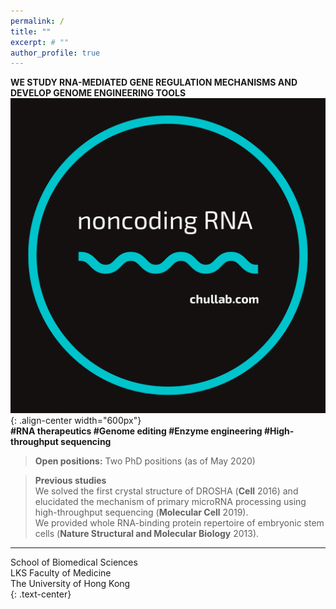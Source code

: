 ```yaml
---
permalink: /
title: ""
excerpt: # ""
author_profile: true  
---
```

**WE STUDY RNA-MEDIATED GENE REGULATION MECHANISMS AND DEVELOP GENOME ENGINEERING TOOLS**  
![image-center](/assets/images/noncodingRNAcrop_color.png){: .align-center width="600px"}  
**#RNA therapeutics #Genome editing #Enzyme engineering #High-throughput sequencing**  
  
> **Open positions:** Two PhD positions (as of May 2020)
  
> **Previous studies**  
> We solved the first crystal structure of DROSHA (**Cell** 2016) and elucidated the mechanism of primary microRNA processing using high-throughput sequencing (**Molecular Cell** 2019).  
> We provided whole RNA-binding protein repertoire of embryonic stem cells (**Nature Structural and Molecular Biology** 2013).  

---
School of Biomedical Sciences  
LKS Faculty of Medicine  
The University of Hong Kong  
{: .text-center}
